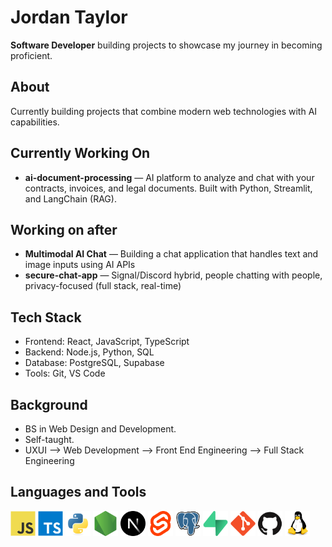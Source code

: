 # Jordan Taylor

**Software Developer** building projects to showcase my journey in becoming proficient.

## About
Currently building projects that combine modern web technologies with AI capabilities.

## Currently Working On
- **ai-document-processing** — AI platform to analyze and chat with your contracts, invoices, and legal documents. Built with Python, Streamlit, and LangChain (RAG).

## Working on after
- **Multimodal AI Chat** — Building a chat application that handles text and image inputs using AI APIs
- **secure-chat-app** — Signal/Discord hybrid, people chatting with people, privacy-focused (full stack, real-time)

## Tech Stack
- Frontend: React, JavaScript, TypeScript
- Backend: Node.js, Python, SQL
- Database: PostgreSQL, Supabase
- Tools: Git, VS Code

## Background
- BS in Web Design and Development.
- Self-taught.
- UXUI —> Web Development —> Front End Engineering —> Full Stack Engineering

## Languages and Tools
<p align="left">

<!-- JavaScript -->
<img src="https://raw.githubusercontent.com/devicons/devicon/master/icons/javascript/javascript-original.svg" alt="javascript" width="40" height="40"/>

<!-- TypeScript -->
<img src="https://raw.githubusercontent.com/devicons/devicon/master/icons/typescript/typescript-original.svg" alt="typescript" width="40" height="40"/>

<!-- Python -->
<img src="https://raw.githubusercontent.com/devicons/devicon/master/icons/python/python-original.svg" alt="python" width="40" height="40"/>

<!-- Node.js -->
<img src="https://raw.githubusercontent.com/devicons/devicon/master/icons/nodejs/nodejs-original.svg" alt="nodejs" width="40" height="40"/>

<!-- Next.js -->
<img src="https://raw.githubusercontent.com/devicons/devicon/master/icons/nextjs/nextjs-original.svg" alt="nextjs" width="40" height="40"/>

<!-- SvelteKit -->
<img src="https://raw.githubusercontent.com/devicons/devicon/master/icons/svelte/svelte-original.svg" alt="svelte" width="40" height="40"/>

<!-- PostgreSQL -->
<img src="https://raw.githubusercontent.com/devicons/devicon/master/icons/postgresql/postgresql-original.svg" alt="postgresql" width="40" height="40"/>

<!-- Supabase -->
<img src="https://raw.githubusercontent.com/devicons/devicon/master/icons/supabase/supabase-original.svg" alt="supabase" width="40" height="40"/>

<!-- Git -->
<img src="https://raw.githubusercontent.com/devicons/devicon/master/icons/git/git-original.svg" alt="git" width="40" height="40"/>

<!-- GitHub -->
<img src="https://raw.githubusercontent.com/devicons/devicon/master/icons/github/github-original.svg" alt="github" width="40" height="40"/>

<!-- Linux -->
<img src="https://raw.githubusercontent.com/devicons/devicon/master/icons/linux/linux-original.svg" alt="linux" width="40" height="40"/>

</p>
